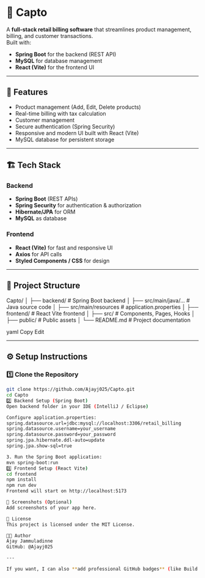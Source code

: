 # 🛒 Capto

A **full-stack retail billing software** that streamlines product management, billing, and customer transactions.  
Built with:
- **Spring Boot** for the backend (REST API)
- **MySQL** for database management
- **React (Vite)** for the frontend UI

---

## 🚀 Features
- Product management (Add, Edit, Delete products)
- Real-time billing with tax calculation
- Customer management
- Secure authentication (Spring Security)
- Responsive and modern UI built with React (Vite)
- MySQL database for persistent storage

---

## 🏗 Tech Stack

### Backend
- **Spring Boot** (REST APIs)
- **Spring Security** for authentication & authorization
- **Hibernate/JPA** for ORM
- **MySQL** as database

### Frontend
- **React (Vite)** for fast and responsive UI
- **Axios** for API calls
- **Styled Components / CSS** for design

---

## 📂 Project Structure
Capto/
│
├── backend/ # Spring Boot backend
│ ├── src/main/java/... # Java source code
│ ├── src/main/resources # application.properties
│
├── frontend/ # React Vite frontend
│ ├── src/ # Components, Pages, Hooks
│ ├── public/ # Public assets
│
└── README.md # Project documentation

yaml
Copy
Edit

---

## ⚙️ Setup Instructions

### 1️⃣ Clone the Repository
```bash
git clone https://github.com/Ajayj025/Capto.git
cd Capto
2️⃣ Backend Setup (Spring Boot)
Open backend folder in your IDE (IntelliJ / Eclipse)

Configure application.properties:
spring.datasource.url=jdbc:mysql://localhost:3306/retail_billing
spring.datasource.username=your_username
spring.datasource.password=your_password
spring.jpa.hibernate.ddl-auto=update
spring.jpa.show-sql=true

3. Run the Spring Boot application:
mvn spring-boot:run
3️⃣ Frontend Setup (React Vite)
cd frontend
npm install
npm run dev
Frontend will start on http://localhost:5173

📸 Screenshots (Optional)
Add screenshots of your app here.

📜 License
This project is licensed under the MIT License.

👨‍💻 Author
Ajay Jammuladinne
GitHub: @Ajayj025

---

If you want, I can also **add professional GitHub badges** (like Build Passing, License, Tech Stack) so your Capto README looks top-notch on your profile. That will make it stand out instantly.


